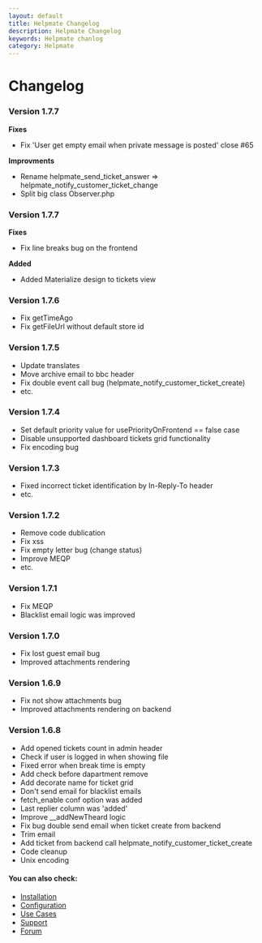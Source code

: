 ```yaml
---
layout: default
title: Helpmate Changelog
description: Helpmate Changelog
keywords: Helpmate chanlog
category: Helpmate
---
```


# Changelog

### Version 1.7.7

**Fixes**
 - Fix 'User get empty email when private message is posted' close #65

**Improvments**
 - Rename helpmate_send_ticket_answer => helpmate_notify_customer_ticket_change
 - Split big class Observer.php

### Version 1.7.7

**Fixes**

 -  Fix line breaks bug on the frontend

**Added**

 -  Added Materialize design to tickets view

### Version 1.7.6
 - Fix getTimeAgo
 - Fix getFileUrl without default store id

### Version 1.7.5

 - Update translates
 - Move archive email to bbc header
 - Fix double event call bug (helpmate_notify_customer_ticket_create)
 - etc.

### Version 1.7.4

 - Set default priority value for usePriorityOnFrontend == false case
 - Disable unsupported dashboard tickets grid functionality
 - Fix encoding bug

### Version 1.7.3

 - Fixed incorrect ticket identification by In-Reply-To header
 - etc.

### Version 1.7.2

 - Remove code dublication
 - Fix xss
 - Fix empty letter bug (change status)
 - Improve MEQP
 - etc.

### Version 1.7.1

 - Fix MEQP
 - Blacklist email logic was improved

### Version 1.7.0

 - Fix lost guest email bug
 - Improved attachments rendering

### Version 1.6.9

 - Fix not show attachments bug
 - Improved attachments rendering on backend

### Version 1.6.8

 - Add opened tickets count in admin header
 - Check if user is logged in when showing file
 - Fixed error when break time is empty
 - Add check before dapartment remove
 - Add decorate name for ticket grid
 - Don't send email for blacklist emails
 - fetch_enable conf option was added
 - Last replier column was 'added'
 - Improve __addNewTheard logic
 - Fix bug double send email when ticket create from backend
 - Trim email
 - Add ticket from backend call helpmate_notify_customer_ticket_create
 - Code cleanup
 - Unix encoding


#### You can also check:

*   [Installation](../installation/)
*   [Configuration](../configuration/)
*   [Use Cases](../use-cases/)
*   [Support](https://swissuplabs.com/contacts/)
*   [Forum](https://swissuplabs.com/magento-forum/)
